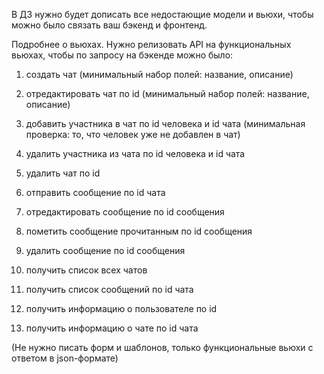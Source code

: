 В ДЗ нужно будет дописать все недостающие модели и вьюхи, чтобы можно было связать ваш бэкенд и фронтенд.

Подробнее о вьюхах. Нужно релизовать API на функциональных вьюхах, чтобы по запросу на бэкенде можно было:
1) создать чат (минимальный набор полей: название, описание)

2) отредактировать чат по id (минимальный набор полей: название, описание)

3) добавить участника в чат по id человека и id чата (минимальная проверка: то, что человек уже не добавлен в чат)

4) удалить участника из чата по id человека и id чата

5) удалить чат по id

6) отправить сообщение по id чата

7) отредактировать сообщение по id сообщения

8) пометить сообщение прочитанным по id сообщения

9) удалить сообщение по id сообщения

10) получить список всех чатов

11) получить список сообщений по id чата

12) получить информацию о пользователе по id

13) получить информацию о чате по id чата


(Не нужно писать форм и шаблонов, только функциональные вьюхи с ответом в json-формате)
